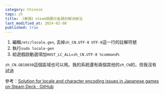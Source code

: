 ```yaml
---
category: Chinese
tags: zh
title: 《秦殤》steam版顯示亂碼的解決辦法
last_modified_at: 2024-02-08
published: true
---
```


1. 編輯`/etc/locale.gen`, 去掉`zh_CN.UTF-8 UTF-8`這一行的註解符號
2. 執行`sudo locale-gen`
3. 給遊戲啟動選項加`HOST_LC_ALL=zh_CN.UTF-8 %command%`

`zh_CN.GB18030`這個區域也可以用。我的系統還有兩個其他的`zh_CN`的，但我沒有試過

參考：[Solution for locale and character encoding issues in Japanese games on Steam Deck · GitHub](https://gist.github.com/cfillion/4394c3b8cd051fb45721187053e92296)
